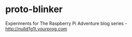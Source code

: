 proto-blinker
=============

Experiments for The Raspberry Pi Adventure blog series -  http://nulld1g1t.yourprog.com
